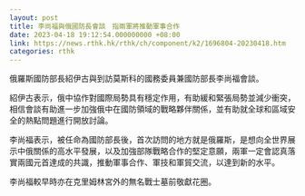 ```yaml
---
layout: post
title: 李尚福與俄國防長會談　指兩軍將推動軍事合作
date: 2023-04-18 19:12:54.000000000 +08:00
link: https://news.rthk.hk/rthk/ch/component/k2/1696804-20230418.htm
categories: rthk
---
```


俄羅斯國防部長紹伊古與到訪莫斯科的國務委員兼國防部長李尚福會談。

紹伊古表示，俄中協作對國際局勢具有穩定作用，有助緩和緊張局勢並減少衝突，相信會談有助進一步加強俄中在國防領域的戰略夥伴關係，並有助就全球和區域安全的熱點問題進行開放討論。

李尚福表示，被任命為國防部長後，首次訪問的地方就是俄羅斯，是想向全世界展示中俄關係的高水平發展，以及加強部隊戰略合作的堅定意願，兩軍一定會認真落實兩國元首達成的共識，推動軍事合作、軍技和軍貿交流，以達到新的水平。

李尚福較早時亦在克里姆林宮外的無名戰士墓前敬獻花圈。
